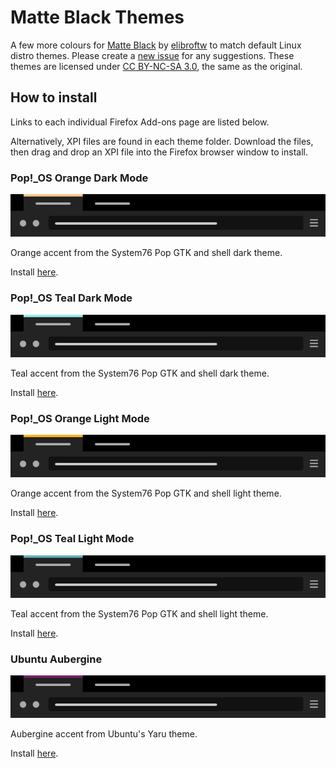 # Matte Black Themes

A few more colours for [Matte Black](https://github.com/elibroftw/matte-black-theme) by [elibroftw](https://github.com/elibroftw) to match default Linux distro themes. Please create a [new issue](https://github.com/Electw/distro-matte-black-themes/issues) for any suggestions. These themes are licensed under [CC BY-NC-SA 3.0](https://creativecommons.org/licenses/by-nc-sa/3.0/]), the same as the original.

## How to install

Links to each individual Firefox Add-ons page are listed below.

Alternatively, XPI files are found in each theme folder. Download the files, then drag and drop an XPI file into the Firefox browser window to install.

### Pop!_OS Orange Dark Mode

![](matte-black-pop-orange-dark/pop-orange-dark.png)

Orange accent from the System76 Pop GTK and shell dark theme.

Install [here](https://addons.mozilla.org/firefox/addon/matte-black-pop-os-orange-dark/).

### Pop!_OS Teal Dark Mode

![](matte-black-pop-teal-dark/pop-teal-dark.png)

Teal accent from the System76 Pop GTK and shell dark theme.

Install [here](https://addons.mozilla.org/firefox/addon/matte-black-pop-os-teal-dark/).

### Pop!_OS Orange Light Mode

![](matte-black-pop-orange-light/pop-orange-light.png)

Orange accent from the System76 Pop GTK and shell light theme.

Install [here](https://addons.mozilla.org/firefox/addon/matte-black-pop-os-orange-ligh/).

### Pop!_OS Teal Light Mode

![](matte-black-pop-teal-light/pop-teal-light.png)

Teal accent from the System76 Pop GTK and shell light theme.

Install [here](https://addons.mozilla.org/firefox/addon/matte-black-pop-os-teal-light/).

### Ubuntu Aubergine

![](matte-black-ubuntu-aubergine/ubuntu-aubergine.png)

Aubergine accent from Ubuntu's Yaru theme.

Install [here](https://addons.mozilla.org/firefox/addon/matte-black-ubuntu-aubergine/).
